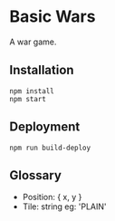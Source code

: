 # Basic Wars

A war game.

## Installation

```
npm install
npm start
```

## Deployment

```
npm run build-deploy
```

## Glossary

- Position: { x, y }
- Tile: string eg: 'PLAIN'
